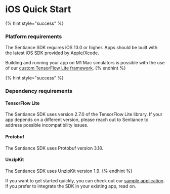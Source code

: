 # iOS Quick Start

{% hint style="success" %}
### Platform requirements

The Sentiance SDK requires iOS 13.0 or higher. Apps should be built with the latest iOS SDK provided by Apple/Xcode.

Building and running your app on M1 Mac simulators is possible with the use of our [custom TensorFlow Lite framework](../../appendix/ios/m1-simulator-support.md).
{% endhint %}

{% hint style="success" %}
### Dependency requirements

#### TensorFlow Lite

The Sentiance SDK uses version 2.7.0 of the TensorFlow Lite library. If your app depends on a different version, please reach out to Sentiance to address possible incompatibility issues.

#### Protobuf

The Sentiance SDK uses Protobuf version 3.18.

#### UnzipKit

The Sentiance SDK uses UnzipKit version 1.9.
{% endhint %}

If you want to get started quickly, you can check out our [sample application](https://github.com/sentiance/sample-apps-ios). If you prefer to integrate the SDK in your existing app, read on.
